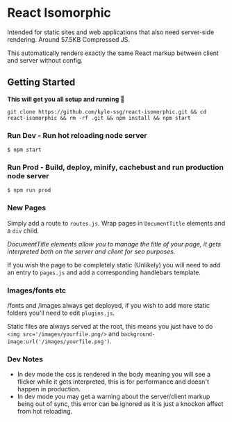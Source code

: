 # React Isomorphic
Intended for static sites and web applications that also need server-side rendering.
Around 57.5KB Compressed JS.

This automatically renders exactly the same React markup between client and server without config.

## Getting Started
**This will get you all setup and running 🚀**
```
git clone https://github.com/kyle-ssg/react-isomorphic.git && cd react-isomorphic && rm -rf .git && npm install && npm start
```

### Run Dev - Run hot reloading node server
```
$ npm start
```

### Run Prod - Build, deploy, minify, cachebust and run production node server
```
$ npm run prod
```

### New Pages
Simply add a route to ```routes.js```. Wrap pages in ```DocumentTitle``` elements and a ```div``` child. 

*DocumentTitle elements allow you to manage the title of your page, it gets interpreted both on the server and client for seo purposes.*

If you wish the page to be completely static (Unlikely) you will need to add an entry to ```pages.js``` and add a corresponding handlebars template.


### Images/fonts etc
/fonts and /images always get deployed, if you wish to add more static folders you'll need to edit ```plugins.js```.

Static files are always served at the root, this means you just have to do ```<img src='/images/yourfile.png/>``` and ```background-image:url('/images/yourfile.png')```.

### Dev Notes
- In dev mode the css is rendered in the body meaning you will see a flicker while it gets interpreted, this is for performance and doesn't happen in production.
- In dev mode you may get a warning about the server/client markup being out of sync, this error can be ignored as it is just a knockon affect from hot reloading.
